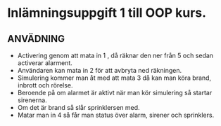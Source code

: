 # Inlämningsuppgift 1 till OOP kurs.

## ANVÄDNING

* Activering genom att mata in 1 , då räknar den ner från 5 och sedan activerar alarment.
* Användaren kan mata in 2 för att avbryta ned räkningen.
* Simulering kommer man åt med att mata 3 då kan man köra brand, inbrott och rörelse.
* Beroende på om alarmet är aktivt när man kör simulering så startar sirenerna.
* Om det är brand så slår sprinklersen med.
* Matar man in 4 så får man status över alarm, sirener och sprinklers.

